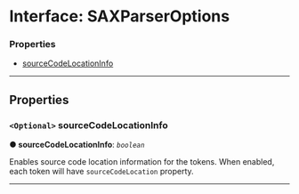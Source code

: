# Interface: SAXParserOptions

### Properties

* [sourceCodeLocationInfo](#locationinfo)

---

## Properties

<a id="locationinfo"></a>

### `<Optional>` sourceCodeLocationInfo

**● sourceCodeLocationInfo**: *`boolean`*

Enables source code location information for the tokens. When enabled, each token will have
`sourceCodeLocation` property.

___
